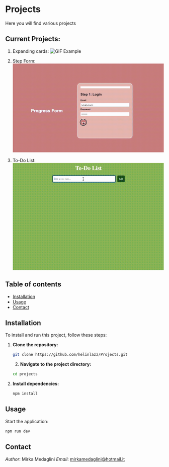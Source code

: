 # Projects

Here you will find various projects

## Current Projects:

1. Expanding cards:
   ![GIF Example](./gif/Project-1.gif)

2. Step Form:
   ![GIF Example](./gif/Project-2.gif)

3. To-Do List:
   ![GIF Example](./gif/Project-3.gif)

## Table of contents

- [Installation](#installation)
- [Usage](#usage)
- [Contact](#contact)

## Installation

To install and run this project, follow these steps:

1. **Clone the repository:**

   ```bash
   git clone https://github.com/helinlazz/Projects.git
   ```

   2. **Navigate to the project directory:**

   ```bash
   cd projects
   ```

2. **Install dependencies:**

   ```bash
   npm install
   ```

## Usage

Start the application:

```bash
npm run dev
```

## Contact

_Author_: Mirka Medaglini
_Email_: mirkamedaglini@hotmail.it
